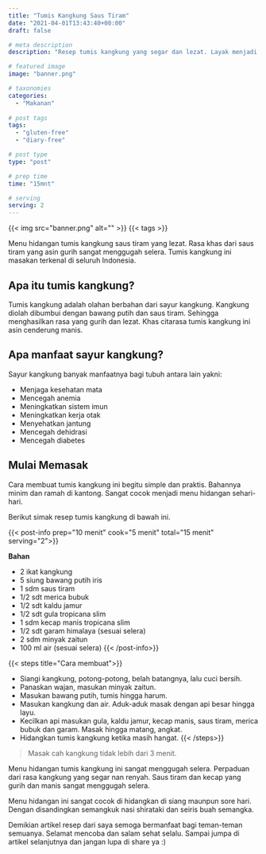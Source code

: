 ```yaml
---
title: "Tumis Kangkung Saus Tiram"
date: "2021-04-01T13:43:40+00:00"
draft: false

# meta description
description: "Resep tumis kangkung yang segar dan lezat. Layak menjadi menu hidangan sehari-hari ."

# featured image
image: "banner.png"

# taxonomies
categories:
  - "Makanan"
  
# post tags
tags:
  - "gluten-free"
  - "diary-free"

# post type
type: "post"

# prep time
time: "15mnt"

# serving
serving: 2
---
```


{{< img src="banner.png" alt="" >}}
{{< tags >}}

Menu hidangan tumis kangkung saus tiram yang  lezat. Rasa khas dari saus tiram yang asin gurih sangat menggugah selera. Tumis kangkung ini masakan terkenal di seluruh Indonesia.

## Apa itu tumis kangkung?

Tumis kangkung adalah olahan berbahan dari sayur kangkung. Kangkung diolah dibumbui dengan bawang putih dan saus tiram. Sehingga menghasilkan rasa yang gurih dan lezat. Khas citarasa tumis kangkung ini asin cenderung manis.

## Apa manfaat sayur kangkung?

Sayur kangkung banyak manfaatnya bagi tubuh antara lain yakni:
- Menjaga kesehatan mata
- Mencegah anemia
- Meningkatkan sistem imun
- Meningkatkan kerja otak
- Menyehatkan jantung
- Mencegah dehidrasi
- Mencegah diabetes

## Mulai Memasak
Cara membuat tumis kangkung ini begitu simple dan praktis. Bahannya minim dan ramah di kantong. Sangat cocok menjadi menu hidangan sehari-hari.

Berikut simak resep tumis kangkung di bawah ini.

{{< post-info prep="10 menit" cook="5 menit" total="15 menit" serving="2">}}

__Bahan__

- 2 ikat kangkung
- 5 siung bawang putih iris
- 1 sdm saus tiram
- 1/2 sdt merica bubuk
- 1/2 sdt kaldu jamur
- 1/2 sdt gula tropicana slim
- 1 sdm kecap manis tropicana slim
- 1/2 sdt garam himalaya (sesuai selera)
- 2 sdm minyak zaitun
- 100 ml air (sesuai selera)
{{< /post-info>}}

{{< steps title="Cara membuat">}}
- Siangi kangkung, potong-potong, belah batangnya, lalu cuci bersih.
- Panaskan wajan, masukan minyak zaitun.
- Masukan bawang putih, tumis hingga harum.
- Masukan kangkung dan air. Aduk-aduk masak dengan api besar hingga layu.
- Kecilkan api masukan gula, kaldu jamur, kecap manis, saus tiram, merica bubuk dan garam. Masak hingga matang, angkat.
- Hidangkan tumis kangkung ketika masih hangat.
{{< /steps>}}

>Masak cah kangkung tidak lebih dari 3 menit.

Menu hidangan tumis  kangkung ini sangat menggugah selera. Perpaduan dari rasa kangkung yang segar nan renyah. Saus tiram dan kecap yang gurih dan manis sangat menggugah selera.

Menu hidangan ini sangat cocok di hidangkan di siang maunpun sore hari. Dengan disandingkan semangkuk nasi shirataki dan seiris buah semangka.

Demikian artikel resep dari saya semoga bermanfaat bagi teman-teman semuanya. Selamat mencoba dan salam sehat selalu. Sampai jumpa di artikel selanjutnya dan jangan lupa di share ya :)